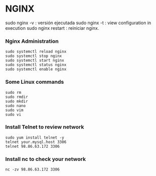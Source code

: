 
# NGINX

sudo nginx -v			: versión ejecutada
sudo nginx -t			: view configuration in execution
sudo nginx restart		: reiniciar nginx.

### Nginx Administration
```
sudo systemctl reload nginx
sudo systemctl stop nginx
sudo systemctl start nginx
sudo systemctl status nginx
sudo systemctl enable nginx
```

### Some Linux commands
```
sudo rm
sudo rmdir
sudo mkdir
sudo nano
sudo vim
sudo vi
```

### Install Telnet to review network
```
sudo yum install telnet -y
telnet your.mysql.host 3306
telnet 98.86.63.172 3306
```

### Install nc to check your network
```
nc -zv 98.86.63.172 3306
```
